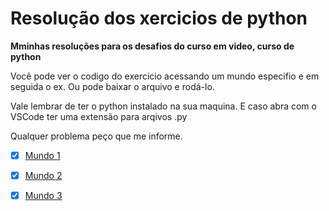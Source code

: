 # Resolução dos xercicios de python
 
__Mminhas resoluções para os desafios do curso em video, curso de python__

Você pode ver o codigo do exercicio acessando um mundo especifio e em seguida o ex. Ou pode baixar o arquivo e rodá-lo.

Vale lembrar de ter o python instalado na sua maquina. E caso abra com o VSCode ter uma extensão para arqivos .py

Qualquer problema peço que me informe.


- [x] <a href="https://github.com/Ramon-Erik/Exercicios-Python/tree/main/mundo%201" target="_blank">Mundo 1</a>

- [x] <a href="https://github.com/Ramon-Erik/Exercicios-Python/tree/main/mundo%202" target="_blank">Mundo 2</a>

- [x] <a href="https://github.com/Ramon-Erik/Exercicios-Python/tree/main/mundo%203" target="_blank">Mundo 3</a>
